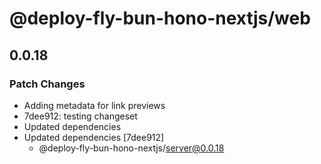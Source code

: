 # @deploy-fly-bun-hono-nextjs/web

## 0.0.18

### Patch Changes

- Adding metadata for link previews
- 7dee912: testing changeset
- Updated dependencies
- Updated dependencies [7dee912]
  - @deploy-fly-bun-hono-nextjs/server@0.0.18
